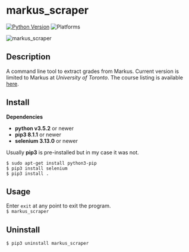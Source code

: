 # markus_scraper

[![Python Version](https://img.shields.io/badge/python-v3.5.2-blue.svg)](https://www.python.org/downloads/release/python-352/)
![Platforms](https://img.shields.io/badge/platform-linux--64%20%7C%20osx--64-blue.svg)

![markus_scraper](https://user-images.githubusercontent.com/26239939/42198751-fbec5cc8-7e57-11e8-8b56-eda80fb4ff0c.gif)

## Description

A command line tool to extract grades from Markus. Current version is limited to Markus at *University of Toronto*. The course listing is available [here](https://markus.teach.cs.toronto.edu/).

## Install

  **Dependencies**  
   * **python v3.5.2** or newer
   * **pip3 8.1.1** or newer
   * **selenium 3.13.0** or newer

  Usually **pip3** is pre-installed but in my case it was not.

   `$ sudo apt-get install python3-pip`  
   `$ pip3 install selenium`  
   `$ pip3 install .`  
 
 
## Usage
  Enter ```exit``` at any point to exit the program.  
   `$ markus_scraper`
  
## Uninstall
  `$ pip3 uninstall markus_scraper`
